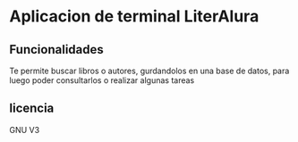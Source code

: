 # Aplicacion de terminal LiterAlura

## Funcionalidades

Te permite buscar libros o autores, gurdandolos en una base de datos, para luego poder consultarlos o realizar algunas tareas 

## licencia 

GNU V3
